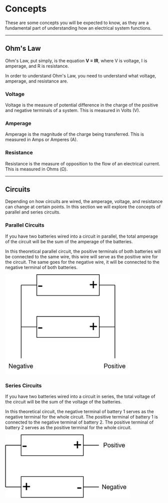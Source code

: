 # Concepts

These are some concepts you will be expected to know, as they are a fundamental part of understanding how an electrical system functions.

---

## Ohm's Law

Ohm's Law, put simply, is the equation **V = IR**, where V is voltage, I is amperage, and R is resistance.

In order to understand Ohm's Law, you need to understand what voltage, amperage, and resistance are.

### Voltage

Voltage is the measure of potential difference in the charge of the positive and negative terminals of a system. This is measured in Volts (V).


### Amperage

Amperage is the magnitude of the charge being transferred. This is measured in Amps or Amperes (A).

### Resistance

Resistance is the measure of opposition to the flow of an electrical current. This is measured in Ohms (Ω).

---

## Circuits

Depending on how circuits are wired, the amperage, voltage, and resistance can change at certain points. In this section we will explore the concepts of parallel and series circuits.

### Parallel Circuits

If you have two batteries wired into a circuit in parallel, the total amperage of the circuit will be the sum of the amperage of the batteries.

In this theoretical parallel circuit, the positive terminals of both batteries will be connected to the same wire, this wire will serve as the positive wire for the circuit. The same goes for the negative wire, it will be connected to the negative terminal of both batteries.

<img src="/img/parallel.svg" alt="Main Breaker" width="400"/>

### Series Circuits

If you have two batteries wired into a circuit in series, the total voltage of the circuit will be the sum of the voltage of the batteries.

In this theoretical circuit, the negative terminal of battery 1 serves as the negative terminal for the whole circuit. The positive terminal of battery 1 is connected to the negative terminal of battery 2. The positive terminal of battery 2 serves as the positive terminal for the whole circuit.

<img src="/img/series.svg" alt="Main Breaker" width="400"/>